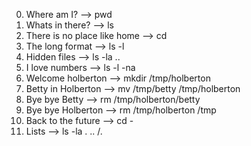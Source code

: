 0. Where am I? --> pwd
1. Whats in there? --> ls
2. There is no place like home --> cd
3. The long format --> ls -l
4. Hidden files --> ls -la ..
5. I love numbers -->  ls -l -na
6. Welcome holberton --> mkdir /tmp/holberton
7. Betty in Holberton --> mv /tmp/betty /tmp/holberton
8. Bye bye Betty --> rm /tmp/holberton/betty
9. Bye bye Holberton --> rm /tmp/holberton /tmp
10. Back to the future --> cd -
11. Lists --> ls -la . .. /.